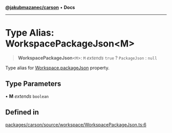 [**@jakubmazanec/carson**](../README.md) • **Docs**

---

# Type Alias: WorkspacePackageJson\<M\>

> **WorkspacePackageJson**\<`M`\>: `M` _extends_ `true` ? `PackageJson` : `null`

Type alias for [Workspace.packageJson](../classes/Workspace.md#packagejson) property.

## Type Parameters

• **M** _extends_ `boolean`

## Defined in

[packages/carson/source/workspace/WorkspacePackageJson.ts:6](https://github.com/jakubmazanec/tools/blob/6ed2cc9bf798455a62cfc34def34fef748169fa2/packages/carson/source/workspace/WorkspacePackageJson.ts#L6)
